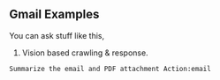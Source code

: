 ## Gmail Examples

You can ask stuff like this,

1. Vision based crawling & response.

```
Summarize the email and PDF attachment Action:email
```
